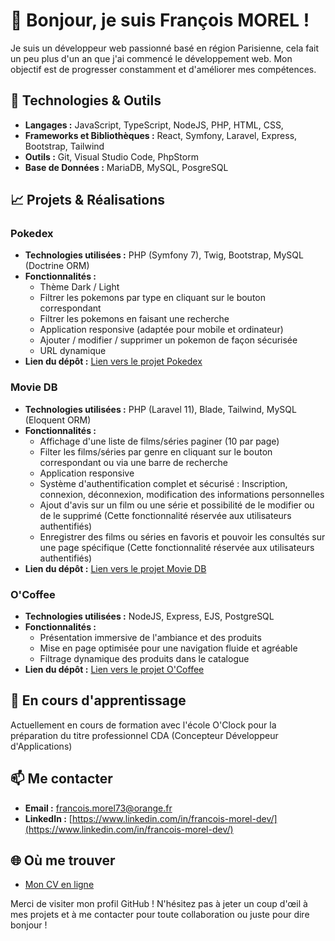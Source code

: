 # 👋 Bonjour, je suis François MOREL !

Je suis un développeur web passionné basé en région Parisienne, cela fait un peu plus d'un an que j'ai commencé le développement web. Mon objectif est de progresser constamment et d'améliorer mes compétences.

## 🔧 Technologies & Outils

- **Langages :** JavaScript, TypeScript, NodeJS, PHP, HTML, CSS,
- **Frameworks et Bibliothèques :** React, Symfony, Laravel, Express, Bootstrap, Tailwind
- **Outils :** Git, Visual Studio Code, PhpStorm
- **Base de Données :** MariaDB, MySQL, PosgreSQL

## 📈 Projets & Réalisations

### Pokedex

- **Technologies utilisées :** PHP (Symfony 7), Twig, Bootstrap, MySQL (Doctrine ORM)
- **Fonctionnalités :**
  - Thème Dark / Light
  - Filtrer les pokemons par type en cliquant sur le bouton correspondant
  - Filtrer les pokemons en faisant une recherche
  - Application responsive (adaptée pour mobile et ordinateur)
  - Ajouter / modifier / supprimer un pokemon de façon sécurisée
  - URL dynamique
- **Lien du dépôt :** [Lien vers le projet Pokedex](https://github.com/FrancoisMorel73/Pokedex)

### Movie DB

- **Technologies utilisées :** PHP (Laravel 11), Blade, Tailwind, MySQL (Eloquent ORM)
- **Fonctionnalités :**
  -  Affichage d'une liste de films/séries paginer (10 par page)
  -  Filter les films/séries par genre en cliquant sur le bouton correspondant ou via une barre de recherche
  -  Application responsive
  -  Système d'authentification complet et sécurisé : Inscription, connexion, déconnexion, modification des informations personnelles
  -  Ajout d'avis sur un film ou une série et possibilité de le modifier ou de le supprimé (Cette fonctionnalité réservée aux utilisateurs authentifiés)
  -  Enregistrer des films ou séries en favoris et pouvoir les consultés sur une page spécifique (Cette fonctionnalité réservée aux utilisateurs authentifiés)
- **Lien du dépôt :** [Lien vers le projet Movie DB](https://github.com/FrancoisMorel73/movie-db)

### O'Coffee

- **Technologies utilisées :** NodeJS, Express, EJS, PostgreSQL
- **Fonctionnalités :**
  - Présentation immersive de l'ambiance et des produits
  - Mise en page optimisée pour une navigation fluide et agréable
  - Filtrage dynamique des produits dans le catalogue
- **Lien du dépôt :** [Lien vers le projet O'Coffee](https://github.com/FrancoisMorel73/o-coffee)
   
## 🌱 En cours d'apprentissage

Actuellement en cours de formation avec l'école O'Clock pour la préparation du titre professionnel CDA (Concepteur Développeur d'Applications)

## 📫 Me contacter

- **Email :** [francois.morel73@orange.fr](mailto:francois.morel73@orange.fr)
- **LinkedIn :** [https://www.linkedin.com/in/francois-morel-dev/](https://www.linkedin.com/in/francois-morel-dev/)

## 🌐 Où me trouver

- [Mon CV en ligne](https://francoismorel73.github.io/)

Merci de visiter mon profil GitHub ! N'hésitez pas à jeter un coup d'œil à mes projets et à me contacter pour toute collaboration ou juste pour dire bonjour !

